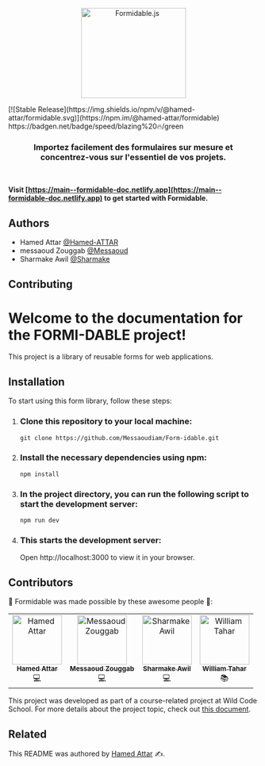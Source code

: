 <p align="center">
  <img src="https://cdn.discordapp.com/attachments/702664242943492207/1232960794111639602/40a79c93-3214-4bc7-872a-03789829ac2e_1.webp?ex=662b5bb8&is=662a0a38&hm=6990be9121e727da157213c167864ee1bcfe037b80f3d5860288a3de8d243d2b&" width="211" height="182" alt="Formidable.js" />
</p>
[![Stable Release](https://img.shields.io/npm/v/@hamed-attar/formidable.svg)](https://npm.im/@hamed-attar/formidable)
https://badgen.net/badge/speed/blazing%20🔥/green
<h3 align="center">
  Importez facilement des formulaires sur mesure et concentrez-vous sur l'essentiel de vos projets.
</h3>

<br>


**Visit [https://main--formidable-doc.netlify.app](https://main--formidable-doc.netlify.app) to get started with Formidable.**


## Authors

- Hamed Attar [@Hamed-ATTAR](https://www.linkedin.com/in/attar-hamed/)
- messaoud Zouggab [@Messaoud](https://www.linkedin.com/in/messaoud-zouggab/)
- Sharmake Awil [@Sharmake](https://www.linkedin.com/in/sharmake-awil-57ba2043/)


## Contributing

# Welcome to the documentation for the FORMI-DABLE project!

This project is a library of reusable forms for web applications.

## Installation

To start using this form library, follow these steps:

1. ### Clone this repository to your local machine:

   `git clone https://github.com/Messaoudiam/Form-idable.git`

2. ### Install the necessary dependencies using npm:

   `npm install`

3. ### In the project directory, you can run the following script to start the development server:

   `npm run dev`

4. ### This starts the development server:

   Open http://localhost:3000 to view it in your browser.


## Contributors

🌟 Formidable was made possible by these awesome people 👏:

<!-- ALL-CONTRIBUTORS-LIST:START - Do not remove or modify this section -->
<!-- prettier-ignore-start -->
<!-- markdownlint-disable -->
<table>
  <tr>
    <td align="center">
      <a href="https://www.linkedin.com/in/attar-hamed/">
        <img src="https://cdn.discordapp.com/attachments/702664242943492207/1232969073235722241/1711578276189.png?ex=662b636e&is=662a11ee&hm=9d4d750b2f19bff94dd6d2bb482769b8c51a0293214ea68ba2c4de2ad1058087&" width="100px;" alt="Hamed Attar"/><br />
        <sub><b>Hamed Attar</b></sub>
      </a><br />
      💻
    </td>
    <td align="center">
      <a href="https://www.linkedin.com/in/messaoud-zouggab/">
        <img src="https://cdn.discordapp.com/attachments/702664242943492207/1232969231125971015/1701774041666.png?ex=662b6394&is=662a1214&hm=7f0ad4407226ff11905da510d604ccd96a870129524aa175350116fae87773d4&" width="100px;" alt="Messaoud Zouggab"/><br />
        <sub><b>Messaoud Zouggab</b></sub>
      </a><br />
      💻
    </td>
    <td align="center">
      <a href="https://www.linkedin.com/in/sharmake-awil-57ba2043/">
        <img src="https://cdn.discordapp.com/attachments/702664242943492207/1232967917197459466/1655319938498.png?ex=662b625a&is=662a10da&hm=9a7859903e1131d30963367ee207ad351f26f5694bd9097a739ae6a1ae2038c6&" width="100px;" alt="Sharmake Awil"/><br />
        <sub><b>Sharmake Awil</b></sub>
      </a><br />
      💻
    </td>
    <td align="center">
      <a href="https://www.linkedin.com/in/william-tahar-15203a9b/">
        <img src="https://cdn.discordapp.com/attachments/702664242943492207/1232969470729916446/1677147309469.png?ex=662b63cd&is=662a124d&hm=995bb46a42eccb48d64753ecfc0019964ea33807702e7092fe4a205c09819ba1&" width="100px;" alt="William Tahar"/><br />
        <sub><b>William Tahar</b></sub>
      </a><br />
      📚
    </td>
  </tr>
</table>
<!-- markdownlint-enable -->
<!-- prettier-ignore-end -->
<!-- ALL-CONTRIBUTORS-LIST:END -->

This project was developed as part of a course-related project at Wild Code School. For more details about the project topic, check out [this document](https://hackmd.io/@iSk4huYHT5Cv8DZxkMrNEw/H1aHQkhy0#Bibliothère-React-Form).


## Related

This README was authored by [Hamed Attar](https://www.linkedin.com/in/attar-hamed/) ✍️.

